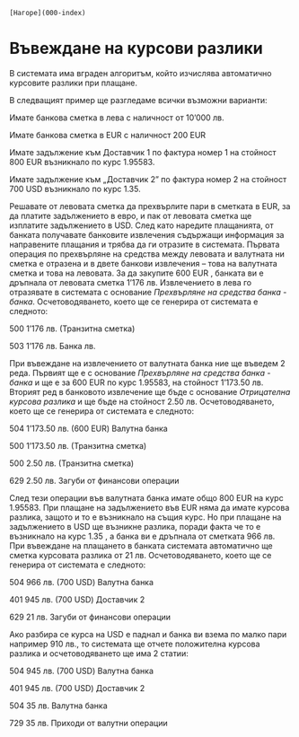 ```{only} html
[Нагоре](000-index)
```

# Въвеждане на курсови разлики

В системата има вграден алгоритъм, който изчислява автоматично курсовите
разлики при плащане.

В следващият пример ще разгледаме всички възможни варианти:

Имате банкова сметка в лева с наличност от 10’000 лв.

Имате банкова сметка в EUR с наличност 200 EUR

Имате задължение към Доставчик 1 по фактура номер 1 на стойност 800 EUR
възникнало по курс 1.95583.

Имате задължение към „Доставчик 2” по фактура номер 2 на стойност 700
USD възникнало по курс 1.35.

Решавате от левовата сметка да прехвърлите пари в сметката в EUR, за да
платите задължението в евро, и пак от левовата сметка ще изплатите
задължението в USD. След като наредите плащанията, от банката
получавате банковите извлечения съдържащи информация за
направените плащания и трябва да ги отразите в системата.
Първата операция по прехвърляне на средства между левовата и
валутната ни сметка е отразена и в двете банкови извлечения –
това на валутната сметка и това на левовата. За да закупите 600 EUR ,
банката ви е дръпнала от левовата сметка 1’176 лв. Извлечението в лева
го отразявате в системата с основание *Прехвърляне на средства банка -
банка*. Осчетоводяването, което ще се генерира от системата е следното:

500 1’176 лв. (Транзитна сметка)

503 1’176 лв. Банка лв.

При въвеждане на извлечението от валутната банка ние ще въведем 2 реда.
Първият ще е с основание *Прехвърляне на средства банка - банка* и ще е
за 600 EUR по курс 1.95583, на стойност 1’173.50 лв. Вторият ред в
банковото извлечение ще бъде с основание *Отрицателна курсова
разлика* и ще бъде на стойност 2.50 лв. Осчетоводяването, което ще
се генерира от системата е следното:

504 1’173.50 лв. (600 EUR) Валутна банка

500 1’173.50 лв. (Транзитна сметка)

500 2.50 лв. (Транзитна сметка)

629 2.50 лв. Загуби от финансови операции

След тези операции във валутната банка имате общо 800 EUR на курс
1.95583. При плащане на задължението във EUR няма да имате курсова
разлика, защото и то е възникнало на същия курс. Но при плащане на
задължението в USD ще възникне разлика, поради факта че то е възникнало
на курс 1.35 , а банка ви е дръпнала от сметката 966 лв. При въвеждане
на плащането в банката системата автоматично ще сметка курсовата
разлика от 21 лв. Осчетоводяването, което ще се генерира от
системата е следното:

504 966 лв. (700 USD) Валутна банка

401 945 лв. (700 USD) Доставчик 2

629 21 лв. Загуби от финансови операции

Ако разбира се курса на USD е паднал и банка ви взема по малко пари
например 910 лв., то системата ще отчете положителна курсова
разлика и осчетоводяването ще има 2 статии:

504 945 лв. (700 USD) Валутна банка

401 945 лв. (700 USD) Доставчик 2

504 35 лв. Валутна банка

729 35 лв. Приходи от валутни операции
